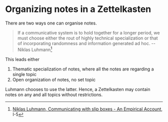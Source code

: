 # Organizing notes in a Zettelkasten

There are two ways one can organise notes.

> If a communicative system is to hold together for a longer period, we must choose either the rout of highly technical specialization or that of incorporating randomness and information generated ad hoc.
-- Niklas Luhmann[^1]

This leads either

1. Thematic specialization of notes, where all the notes are regarding a single topic
1. Open organization of notes, no set topic

Luhmann chooses to use the latter. Hence, a Zettelkasten may contain notes on any and all topics without restrictions.

[^1]: [Niklas Luhmann, Communicating with slip boxes - An Empirical Account](../20221205163326/), I-5
